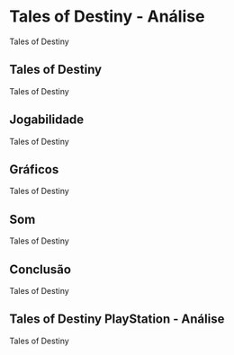---
---

# Tales of Destiny - Análise

Tales of Destiny

## Tales of Destiny

Tales of Destiny

## Jogabilidade

Tales of Destiny

## Gráficos

Tales of Destiny

## Som

Tales of Destiny

## Conclusão

Tales of Destiny

## Tales of Destiny PlayStation - Análise

Tales of Destiny
